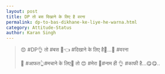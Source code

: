 ```yaml
---
layout: post
title: DP तो बस दिखाने के लिए है वरना
permalink: dp-to-bas-dikhane-ke-liye-he-warna.html
category: Attitude-Status
author: Karan Singh
---
```

>  😍 #DP👌 तो #बस 👸👈 #दिखाने के लिए है👸…👀 #वरना
> 
> 💃 #आफत👆#मचाने के लिए👸 तो 😍 #मेरा 👩#नाम ही 👌 #काफी है…😋😋..